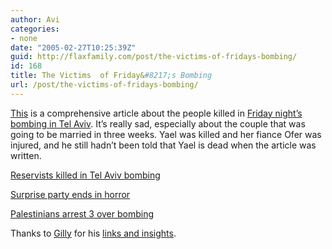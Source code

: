 ```yaml
---
author: Avi
categories:
- none
date: "2005-02-27T10:25:39Z"
guid: http://flaxfamily.com/post/the-victims-of-fridays-bombing/
id: 168
title: The Victims  of Friday&#8217;s Bombing
url: /post/the-victims-of-fridays-bombing/
---
```

[This](http://www.ynetnews.com/articles/0,7340,L-3051247,00.html) is a comprehensive article about the people killed in [Friday night&#8217;s bombing in Tel Aviv](http://www.ynetnews.com/articles/0,7340,L-3051112,00.html). It&#8217;s really sad, especially about the couple that was going to be married in three weeks. Yael was killed and her fiance Ofer was injured, and he still hadn&#8217;t been told that Yael is dead when the article was written.

[Reservists killed in Tel Aviv bombing](http://www.ynetnews.com/articles/0,7340,L-3051247,00.html)

[Surprise party ends in horror](http://www.ynetnews.com/articles/0,7340,L-3051112,00.html)

[Palestinians arrest 3 over bombing](http://www.ynetnews.com/articles/0,7340,L-3051174,00.html)

Thanks to [Gilly](http://gilbenmori.blogspot.com/2005/02/tel-aviv-bombing-where-to-now.html) for his [links and insights](http://gilbenmori.blogspot.com/2005/02/tel-aviv-bombing-where-to-now.html).